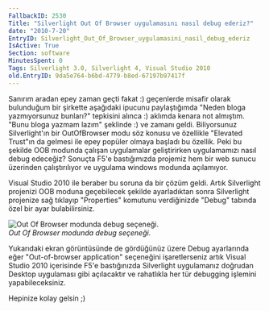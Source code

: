 ```yaml
---
FallbackID: 2530
Title: "Silverlight Out Of Browser uygulamasını nasıl debug ederiz?"
date: "2010-7-20"
EntryID: Silverlight_Out_Of_Browser_uygulamasini_nasil_debug_ederiz
IsActive: True
Section: software
MinutesSpent: 0
Tags: Silverlight 3.0, Silverlight 4, Visual Studio 2010
old.EntryID: 9da5e764-b6bd-4779-b8ed-67197b97417f
---
```

Sanırım aradan epey zaman geçti fakat :) geçenlerde misafir olarak
bulunduğum bir şirkette aşağıdaki ipucunu paylaştığımda "Neden bloga
yazmıyorsunuz bunları?" tepkisini alınca :) aklımda kenara not almıştım.
"Bunu bloga yazmam lazım" şeklinde :) ve zamanı geldi. Biliyorsunuz
Silverlight'ın bir OutOfBrowser modu söz konusu ve özellikle "Elevated
Trust"ın da gelmesi ile epey popüler olmaya başladı bu özellik. Peki bu
şekilde OOB modunda çalışan uygulamalar geliştirirken uygulamamızı nasıl
debug edeceğiz? Sonuçta F5'e bastığımızda projemiz hem bir web sunucu
üzerinden çalıştırılıyor ve uygulama windows modunda açılamıyor.

Visual Studio 2010 ile beraber bu soruna da bir çözüm geldi. Artık
Silverlight projenizi OOB moduna geçebilecek şekilde ayarladıktan sonra
Silverlight projenize sağ tıklayıp "Properties" komutunu verdiğinizde
"Debug" tabında özel bir ayar bulabilirsiniz.

![Out Of Browser modunda debug
seçeneği.](media/Silverlight_Out_Of_Browser_uygulamasini_nasil_debug_ederiz/20072010_1.jpg)\
*Out Of Browser modunda debug seçeneği.*

Yukarıdaki ekran görüntüsünde de gördüğünüz üzere Debug ayarlarında eğer
"Out-of-browser application" seçeneğini işaretlerseniz artık Visual
Studio 2010 içerisinde F5'e bastığınızda Silverlight uygulamanız
doğrudan Desktop uygulaması gibi açılacaktır ve rahatlıkla her tür
debugging işlemini yapabileceksiniz.

Hepinize kolay gelsin ;)



